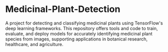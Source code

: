 # Medicinal-Plant-Detection
A project for detecting and classifying medicinal plants using TensorFlow's deep learning frameworks. This repository offers tools and code to train, evaluate, and deploy models for accurately identifying medicinal plant species from images, supporting applications in botanical research, healthcare, and agriculture.
